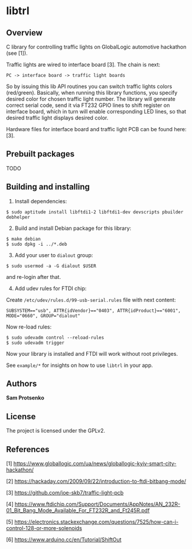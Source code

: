 # libtrl

## Overview

C library for controlling traffic lights on GlobalLogic automotive hackathon
(see [1]).

Traffic lights are wired to interface board [3]. The chain is next:

    PC -> interface board -> traffic light boards

So by issuing this lib API routines you can switch traffic lights colors
(red/green). Basically, when running this library functions, you specify
desired color for chosen traffic light number. The library will generate
correct serial code, send it via FT232 GPIO lines to shift register on
interface board, which in turn will enable corresponding LED lines, so that
desired traffic light displays desired color.

Hardware files for interface board and traffic light PCB can be found here: [3].

## Prebuilt packages

TODO

## Building and installing

1. Install dependencies:

```
$ sudo aptitude install libftdi1-2 libftdi1-dev devscripts pbuilder debhelper
```

2. Build and install Debian package for this library:

```
$ make debian
$ sudo dpkg -i ../*.deb
```

3. Add your user to `dialout` group:

```
$ sudo usermod -a -G dialout $USER
```

and re-login after that.

4. Add udev rules for FTDI chip:

Create `/etc/udev/rules.d/99-usb-serial.rules` file with next content:

```
SUBSYSTEM=="usb", ATTR{idVendor}=="0403", ATTR{idProduct}=="6001", MODE="0660", GROUP="dialout"
```

Now re-load rules:

```
$ sudo udevadm control --reload-rules
$ sudo udevadm trigger
```

Now your library is installed and FTDI will work without root privileges.

See `example/*` for insights on how to use `libtrl` in your app.

## Authors

**Sam Protsenko**

## License

The project is licensed under the GPLv2.

## References

[1] https://www.globallogic.com/ua/news/globallogic-kyiv-smart-city-hackathon/

[2] https://hackaday.com/2009/09/22/introduction-to-ftdi-bitbang-mode/

[3] https://github.com/joe-skb7/traffic-light-pcb

[4] https://www.ftdichip.com/Support/Documents/AppNotes/AN_232R-01_Bit_Bang_Mode_Available_For_FT232R_and_Ft245R.pdf

[5] https://electronics.stackexchange.com/questions/7525/how-can-i-control-128-or-more-solenoids

[6] https://www.arduino.cc/en/Tutorial/ShiftOut
